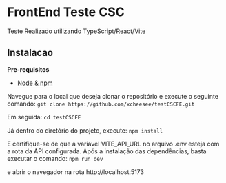 # FrontEnd Teste CSC

Teste Realizado utilizando TypeScript/React/Vite

## Instalacao
**Pre-requisitos**
* [Node & npm](https://nodejs.org/en)

Navegue para o local que deseja clonar o repositório e execute o seguinte comando:
`git clone https://github.com/xcheesee/testCSCFE.git`

Em seguida:
`cd testCSCFE`

Já dentro do diretório do projeto, execute:
`npm install`

E certifique-se de que a variável VITE_API_URL no arquivo .env esteja com a rota da API configurada.
Após a instalação das dependências, basta executar o comando:
`npm run dev`

e abrir o navegador na rota http://localhost:5173

